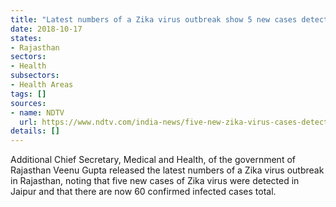 ```yaml
---
title: "Latest numbers of a Zika virus outbreak show 5 new cases detected"
date: 2018-10-17
states:
- Rajasthan
sectors:
- Health
subsectors:
- Health Areas
tags: []
sources:
- name: NDTV
  url: https://www.ndtv.com/india-news/five-new-zika-virus-cases-detected-in-rajasthan-1932061
details: []
---
```


Additional Chief Secretary, Medical and Health, of the government of Rajasthan Veenu Gupta released the latest numbers of a Zika virus outbreak in Rajasthan, noting that five new cases of Zika virus were detected in Jaipur and that there are now 60 confirmed infected cases total.
